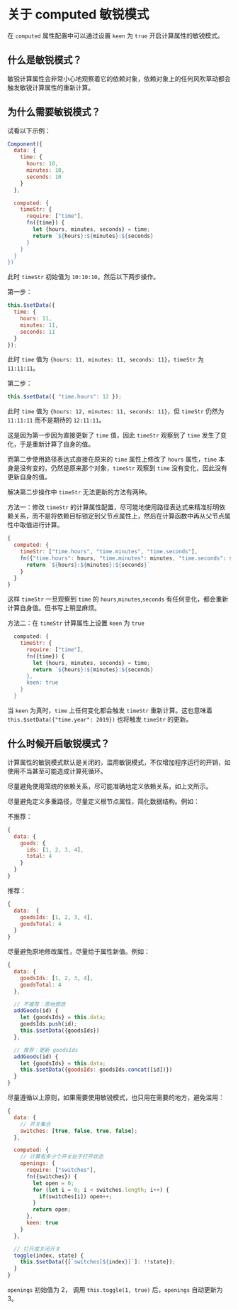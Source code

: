 # 关于 computed 敏锐模式

在 `computed` 属性配置中可以通过设置 `keen` 为 `true` 开启计算属性的敏锐模式。

## 什么是敏锐模式？

敏锐计算属性会非常小心地观察着它的依赖对象，依赖对象上的任何风吹草动都会触发敏锐计算属性的重新计算。

## 为什么需要敏锐模式？

试看以下示例：

```js
Component({
  data: {
    time: {
      hours: 10,
      minutes: 10,
      seconds: 10
    }
  },

  computed: {
    timeStr: {
      require: ["time"],
      fn({time}) {
        let {hours, minutes, seconds} = time;
        return `${hours}:${minutes}:${seconds}
      }
    }
  }
})
```

此时 `timeStr` 初始值为 `10:10:10`，然后以下两步操作。

第一步：

```js
this.$setData({
  time: {
    hours: 11,
    minutes: 11,
    seconds: 11
  }
});
```

此时 `time` 值为 `{hours: 11, minutes: 11, seconds: 11}`，`timeStr` 为 `11:11:11`。

第二步：

```js
this.$setData({ "time.hours": 12 });
```

此时 `time` 值为 `{hours: 12, minutes: 11, seconds: 11}`，但 `timeStr` 仍然为 `11:11:11` 而不是期待的 `12:11:11`。

这是因为第一步因为直接更新了 `time` 值，因此 `timeStr` 观察到了 `time` 发生了变化，于是重新计算了自身的值。

而第二步使用路径表达式直接在原来的 `time` 属性上修改了 `hours` 属性，`time` 本身是没有变的，仍然是原来那个对象，`timeStr` 观察到 `time` 没有变化，因此没有更新自身的值。

解决第二步操作中 `timeStr` 无法更新的方法有两种。

方法一：修改 `timeStr` 的计算属性配置，尽可能地使用路径表达式来精准标明依赖关系，而不是将依赖目标锁定到父节点属性上，然后在计算函数中再从父节点属性中取值进行计算。

```js
{
  computed: {
    timeStr: ["time.hours", "time.minutes", "time.seconds"],
    fn({"time.hours": hours, "time.minutes": minutes, "time.seconds": seconds}) {
      return `${hours}:${minutes}:${seconds}`
    }
  }
}
```

这样 `timeStr` 一旦观察到 `time` 的 `hours`,`minutes`,`seconds` 有任何变化，都会重新计算自身值。但书写上稍显麻烦。

方法二：在 `timeStr` 计算属性上设置 `keen` 为 `true`

```js
  computed: {
    timeStr: {
      require: ["time"],
      fn({time}) {
        let {hours, minutes, seconds} = time;
        return `${hours}:${minutes}:${seconds}
      },
      keen: true
    }
  }
```

当 `keen` 为真时，`time` 上任何变化都会触发 `timeStr` 重新计算。这也意味着 `this.$setData({"time.year": 2019})` 也将触发 `timeStr` 的更新。

## 什么时候开启敏锐模式？

计算属性的敏锐模式默认是关闭的，滥用敏锐模式，不仅增加程序运行的开销，如使用不当甚至可能造成计算死循环。

尽量避免使用笼统的依赖关系，尽可能准确地定义依赖关系，如上文所示。

尽量避免定义多重路径，尽量定义根节点属性，简化数据结构。例如：

不推荐：

```js
{
  data: {
    goods: {
      ids: [1, 2, 3, 4],
      total: 4
    }
  }
}
```

推荐：

```js
{
  data:  {
    goodsIds: [1, 2, 3, 4],
    goodsTotal: 4
  }
}
```

尽量避免原地修改属性，尽量给于属性新值。例如：

```js
{
  data: {
    goodsIds: [1, 2, 3, 4],
    goodsTotal: 4
  },

  // 不推荐：原地修改
  addGoods(id) {
    let {goodsIds} = this.data;
    goodsIds.push(id);
    this.$setData({goodsIds})
  },

  // 推荐：更新 goodsIds
  addGoods(id) {
    let {goodsIds} = this.data;
    this.$setData({goodsIds: goodsIds.concat([id])})
  }
}
```

尽量遵循以上原则，如果需要使用敏锐模式，也只用在需要的地方，避免滥用：

```js
{
  data: {
    // 开关集合
    switches: [true, false, true, false];
  },

  computed: {
    // 计算有多少个开关处于打开状态
    openings: {
      require: ["switches"],
      fn({switches}) {
        let open = 0;
        for (let i = 0; i < switches.length; i++) {
          if(switches[i]) open++;
        }
        return open;
      },
      keen: true
    }
  },

  // 打开或关闭开关
  toggle(index, state) {
    this.$setData({[`switches[${index}]`]: !!state});
  }
}
```

`openings` 初始值为 2， 调用 `this.toggle(1, true)` 后，`openings` 自动更新为 3。

